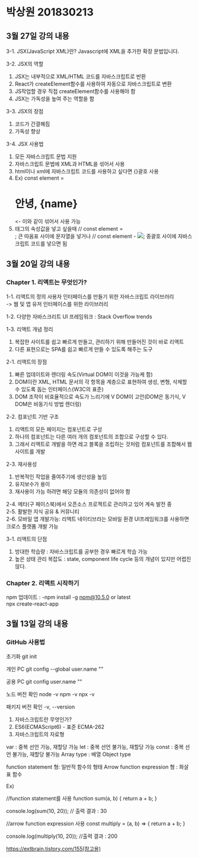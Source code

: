 # 박상원 201830213

## 3월 27일 강의 내용
3-1. JSX(JavaScript XML)란?
    Javascript에 XML을 추가한 확장 문법입니다.

3-2. JSX의 역할
1. JSX는 내부적으로 XML/HTML 코드를 자바스크립트로 반환
2. React가 createElement함수를 사용하여 자동으로 자바스크립트로 변환
3. JS작업할 경우 직접 createElement함수를 사용해야 함
4. JSX는 가독성을 높여 주는 역할을 함

3-3. JSX의 장점
1. 코드가 간결해짐
2. 가독성 향상

3-4. JSX 사용법
1. 모든 자바스크립트 문법 지원
2. 자바스크립트 문법에 XML과 HTML을 섞어서 사용
3. html이나 xml에 자바스크립트 코드를 사용하고 싶다면 {}괄호 사용
4. Ex) const element = <h1>안녕, {name}</h1> <- 이와 같이 섞어서 사용 가능
5. 태그의 속성값을 넣고 싶을때
// const element = <div tabIndex="0"></div>; 큰 따옴표 사이에 문자열을 넣거나
// const element - <img src={user.avatarUrl}></img>; 중괄호 사이에 자바스크립트 코드를 넣으면 됨

## 3월 20일 강의 내용
### Chapter 1. 리액트는 무엇인가?

1-1. 리액트의 정의
사용자 인터페이스를 만들기 위한 자바스크립트 라이브러리  
-> 웹 및 앱 유저 인터페이스를 위한 라이브러리

1-2. 다양한 자바스크리트 UI 프레임워크 : Stack Overflow trends

1-3. 리액트 개념 정리  
1. 복잡한 사이트를 쉽고 빠르게 만들고, 관리하기 위해 만들어진 것이 바로 리액트  
2. 다른 표현으로는 SPA를 쉽고 빠르게 만들 수 있도록 해주는 도구

2-1. 리액트의 장점
1. 빠른 업데이트와 렌더링 속도(Virtual DOM이 이것을 가능케 함)
2. DOM이란 XML, HTML 문서의 각 항목을 계층으로 표현하여 생성, 변형, 삭제할 수 있도록 돕는 인터페이스(W3C의 표준)
3. DOM 조작이 비효율적으로 속도가 느리기에 V DOM이 고안(DOM은 동기식, V DOM은 비동기식 방법 렌더링)

2-2. 컴포넌트 기반 구조
1. 리액트의 모든 페이지는 컴포넌트로 구성
2. 하나의 컴포넌트는 다른 여러 개의 컴포넌트의 조합으로 구성할 수 있다.
3. 그래서 리액트로 개발을 하면 레고 블록을 조립하는 것처럼 컴포넌트를 조합해서 웹사이트를 개발

2-3. 재사용성
1. 반복적인 작업을 줄여주기에 생산성을 높임
2. 유지보수가 용이
3. 재사용이 가능 하려면 해당 모듈의 의존성이 없어야 함

2-4. 메타(구 페이스북)에서 오픈소스 프로젝트로 관리하고 있어 계속 발전 중  
2-5. 활발한 지식 공유 & 커뮤니티  
2-6. 모바일 앱 개발가능: 리액트 네이티브라는 모바일 환경 UI프레임워크를 사용하면 크로스 플랫폼 개발 가능
  
3-1. 리액트의 단점
1. 방대한 학습량 : 자바스크립트를 공부한 경우 빠르게 학습 가능
2. 높은 상태 관리 복잡도 : state, component life cycle 등의 개념이 있지만 어렵진 않다.
### Chapter 2. 리액트 시작하기
npm 업데이트 : -npm install -g npm@10.5.0 or latest  
npx create-react-app

## 3월 13일 강의 내용
### GitHub 사용법

초기화
git init

개인 PC
git config --global user.name ""

공용 PC
git config user.name ""

노드 버전 확인
node -v
npm -v
npx -v

패키지 버전 확인
-v, --version


1. 자바스크립트란 무엇인가?
2. ES6(ECMAScript6) - 표준 ECMA-262
3. 자바스크립트의 자료형

var : 중복 선언 가능, 재할당 가능
let : 중복 선언 불가능, 재할당 가능
const : 중복 선언 불가능, 재할당 불가능
Array type : 배열
Object type

function statement 형: 일반적 함수의 형태
Arrow function expression 형 : 화살표 함수

Ex)


//function statement를 사용
function sum(a, b) {
    return a + b;
}

console.log(sum(10, 20));
// 출력 결과 : 30

//arrow function expression 사용
const multiply = (a, b) => {
    return a + b;
}

console.log(multiply(10, 20));
//출력 결과 : 200

https://extbrain.tistory.com/155(참고용)